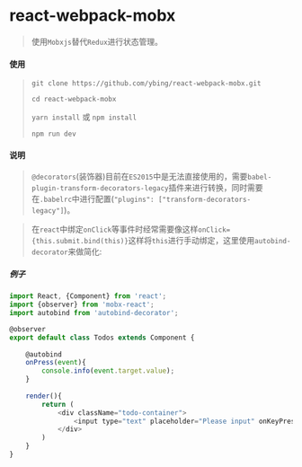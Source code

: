 # react-webpack-mobx
> 使用`Mobxjs`替代`Redux`进行状态管理。

#### 使用

> `git clone https://github.com/ybing/react-webpack-mobx.git`
>
> `cd react-webpack-mobx`
>
> `yarn install` 或 `npm install`
>
> `npm run dev`

#### 说明

> `@decorators`(装饰器)目前在`ES2015`中是无法直接使用的，需要`babel-plugin-transform-decorators-legacy`插件来进行转换，同时需要在`.babelrc`中进行配置(`"plugins": ["transform-decorators-legacy"]`)。

> 在`react`中绑定`onClick`等事件时经常需要像这样`onClick={this.submit.bind(this)}`这样将`this`进行手动绑定，这里使用`autobind-decorator`来做简化:

##### 例子

```javascript
import React, {Component} from 'react';
import {observer} from 'mobx-react';
import autobind from 'autobind-decorator';

@observer
export default class Todos extends Component {
    
    @autobind
    onPress(event){
        console.info(event.target.value);
    }
    
    render(){
        return (
            <div className="todo-container">
                <input type="text" placeholder="Please input" onKeyPress={this.onPress}/>
            </div>
        )
    }
}
```
